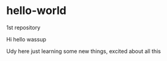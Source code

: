 # hello-world
1st repository

Hi hello wassup

Udy here just learning some new things, excited about all this 
